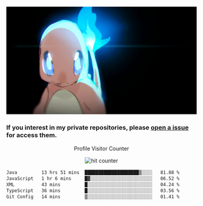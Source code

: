[gif]: https://raw.githubusercontent.com/uysalserkan/uysalserkan/master/charmander-2.gif

![gif]

### If you interest in my private repositories, please [open a issue](https://github.com/uysalserkan/uysalserkan/issues) for access them.


<div align="center">
<p>Profile Visitor Counter</p>
<img src="https://profile-counter.glitch.me/uysalserkan/count.svg" alt="hit counter" align="center">
</div>

<!--START_SECTION:waka-->
```text
Java         13 hrs 51 mins  ████████████████████▒░░░░   81.88 % 
JavaScript   1 hr 6 mins     █▓░░░░░░░░░░░░░░░░░░░░░░░   06.52 % 
XML          43 mins         █░░░░░░░░░░░░░░░░░░░░░░░░   04.24 % 
TypeScript   36 mins         █░░░░░░░░░░░░░░░░░░░░░░░░   03.56 % 
Git Config   14 mins         ▒░░░░░░░░░░░░░░░░░░░░░░░░   01.41 % 
```
<!--END_SECTION:waka-->
